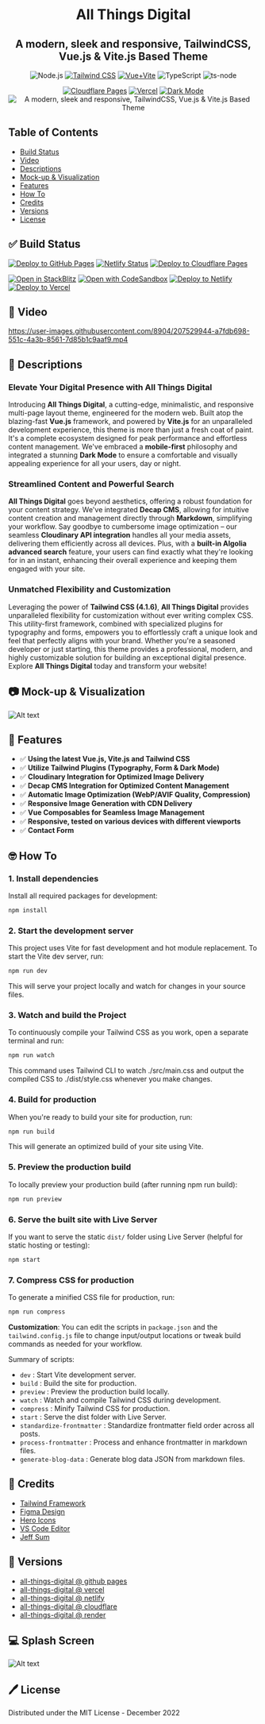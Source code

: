 <div align="center">
  <h1>All Things Digital</h1>
  <h2>
    A modern, sleek and responsive, TailwindCSS, Vue.js & Vite.js Based Theme
  </h2>

  ![Node.js](https://img.shields.io/badge/Node.js-20.5.7-339933?logo=node.js&logoColor=white)
  [![Tailwind CSS](https://img.shields.io/badge/Tailwind_CSS-4.1.11-38B2AC?style=flat&logo=tailwind-css&logoColor=white)](https://tailwindcss.com)
  [![Vue+Vite](https://img.shields.io/badge/Modern_Stack-Vue.js_3_+_Vite-42B883?logo=vue.js&logoColor=white)](https://vitejs.dev/)
  ![TypeScript](https://img.shields.io/badge/TypeScript-5.2.2-3178C6?logo=typescript&logoColor=white)
  ![ts-node](https://img.shields.io/badge/ts--node-10.9.1-3178C6?logo=typescript&logoColor=white)

  <!-- Additional new badges below -->
  [![Cloudflare Pages](https://img.shields.io/badge/Deployed%20on-Cloudflare_Pages-F38020?style=flat&logo=cloudflare&logoColor=white)](https://pages.cloudflare.com/)
  [![Vercel](https://img.shields.io/badge/Preview-Vercel-000000?style=flat&logo=vercel&logoColor=white)](https://vercel.com/)
  [![Dark Mode](https://img.shields.io/badge/Dark_Mode-Enabled-000000?style=flat)](#)
  ![A modern, sleek and responsive, TailwindCSS, Vue.js & Vite.js Based Theme](/docs/all-things-digital-splash.png?raw=true)
</div>

## Table of Contents

- [Build Status](#-build-status)
- [Video](#-video)
- [Descriptions](#-descriptions)
- [Mock-up & Visualization](#-mock-up-visualization)
- [Features](#-features)
- [How To](#-how-to)
- [Credits](#-credits)
- [Versions](#-versions)
- [License](#-license)

## ✅ Build Status

[![Deploy to GitHub Pages](https://img.shields.io/badge/Deploy-GitHub%20Pages-blue?logo=github)](https://docs.github.com/en/pages/getting-started-with-github-pages)
[![Netlify Status](https://api.netlify.com/api/v1/badges/747bd292-bddb-48a9-a63e-08c1ff154ffc/deploy-status)](https://app.netlify.com/sites/all-things-digital/deploys)
[![Deploy to Cloudflare Pages](https://img.shields.io/badge/Deploy-Cloudflare%20Pages-orange?logo=cloudflare)](https://developers.cloudflare.com/pages/get-started/)

[![Open in StackBlitz](https://developer.stackblitz.com/img/open_in_stackblitz.svg)](https://stackblitz.com/github/leonism/all-things-digital?file=README.md)
[![Open with CodeSandbox](https://assets.codesandbox.io/github/button-edit-lime.svg)](https://codesandbox.io/s/github.com/leonism/all-things-digital/)
[![Deploy to Netlify](https://www.netlify.com/img/deploy/button.svg)](https://app.netlify.com/start/deploy?repository=https://github.com/leonism/All-things-digital)
[![Deploy to Vercel](https://vercel.com/button)](https://vercel.com/import/project?template=https://github.com/leonism/All-things-digital)

## 🎥 Video

https://user-images.githubusercontent.com/8904/207529944-a7fdb698-551c-4a3b-8561-7d85b1c9aaf9.mp4

## 🎊 Descriptions

### Elevate Your Digital Presence with All Things Digital

Introducing **All Things Digital**, a cutting-edge, minimalistic, and responsive multi-page layout theme, engineered for the modern web. Built atop the blazing-fast **Vue.js** framework, and powered by **Vite.js** for an unparalleled development experience, this theme is more than just a fresh coat of paint. It's a complete ecosystem designed for peak performance and effortless content management. We've embraced a **mobile-first** philosophy and integrated a stunning **Dark Mode** to ensure a comfortable and visually appealing experience for all your users, day or night.

### Streamlined Content and Powerful Search

**All Things Digital** goes beyond aesthetics, offering a robust foundation for your content strategy. We've integrated **Decap CMS**, allowing for intuitive content creation and management directly through **Markdown**, simplifying your workflow. Say goodbye to cumbersome image optimization – our seamless **Cloudinary API integration** handles all your media assets, delivering them efficiently across all devices. Plus, with a **built-in Algolia advanced search** feature, your users can find exactly what they're looking for in an instant, enhancing their overall experience and keeping them engaged with your site.

### Unmatched Flexibility and Customization

Leveraging the power of **Tailwind CSS (4.1.6)**, **All Things Digital** provides unparalleled flexibility for customization without ever writing complex CSS. This utility-first framework, combined with specialized plugins for typography and forms, empowers you to effortlessly craft a unique look and feel that perfectly aligns with your brand. Whether you're a seasoned developer or just starting, this theme provides a professional, modern, and highly customizable solution for building an exceptional digital presence. Explore **All Things Digital** today and transform your website!

## 📷 Mock-up & Visualization

![Alt text](/docs/all-things-digital.png?raw=true)

## 🚀 Features

- ✅ **Using the latest Vue.js, Vite.js and Tailwind CSS**
- ✅ **Utilize Tailwind Plugins (Typography, Form & Dark Mode)**
- ✅ **Cloudinary Integration for Optimized Image Delivery**
- ✅ **Decap CMS Integration for Optimized Content Management**
- ✅ **Automatic Image Optimization (WebP/AVIF Quality, Compression)**
- ✅ **Responsive Image Generation with CDN Delivery**
- ✅ **Vue Composables for Seamless Image Management**
- ✅ **Responsive, tested on various devices with different viewports**
- ✅ **Contact Form**

## 🤓 How To

### 1. Install dependencies

Install all required packages for development:

```bash
npm install
```

### 2. Start the development server

This project uses Vite for fast development and hot module replacement. To start the Vite dev server, run:

```bash
npm run dev
```

This will serve your project locally and watch for changes in your source files.

### 3. Watch and build the Project

To continuously compile your Tailwind CSS as you work, open a separate terminal and run:

```bash
npm run watch
```

This command uses Tailwind CLI to watch ./src/main.css and output the compiled CSS to ./dist/style.css whenever you make changes.

### 4. Build for production

When you're ready to build your site for production, run:

```bash
npm run build
```

This will generate an optimized build of your site using Vite.

### 5. Preview the production build

To locally preview your production build (after running npm run build):

```bash
npm run preview
```

### 6. Serve the built site with Live Server

If you want to serve the static `dist/` folder using Live Server (helpful for static hosting or testing):

```bash
npm start
```

### 7. Compress CSS for production

To generate a minified CSS file for production, run:

```bash
npm run compress
```

**Customization**: You can edit the scripts in `package.json` and the `tailwind.config.js` file to change input/output locations or tweak build commands as needed for your workflow.

Summary of scripts:

- `dev` : Start Vite development server.
- `build` : Build the site for production.
- `preview` : Preview the production build locally.
- `watch` : Watch and compile Tailwind CSS during development.
- `compress` : Minify Tailwind CSS for production.
- `start` : Serve the dist folder with Live Server.
- `standardize-frontmatter` : Standardize frontmatter field order across all posts.
- `process-frontmatter` : Process and enhance frontmatter in markdown files.
- `generate-blog-data` : Generate blog data JSON from markdown files.

## 🔗 Credits

- [Tailwind Framework](https://tailwindcss.com/docs/installation/)
- [Figma Design](https://www.figma.com/community/file/1185498137271900053)
- [Hero Icons](https://heroicons.com/)
- [VS Code Editor](https://code.visualstudio.com/)
- [Jeff Sum](https://jeffsum.com/)

## 🧬 Versions

- [all-things-digital @ github pages](https://leonism.github.io/all-things-digital/dist/index.html)
- [all-things-digital @ vercel](https://all-things-digital.vercel.app/)
- [all-things-digital @ netlify](https://all-things-digital.netlify.app/)
- [all-things-digital @ cloudflare](https://all-things-digital.pages.dev)
- [all-things-digital @ render](https://all-things-digital.onrender.com)

## 💻 Splash Screen

![Alt text](/docs/all-things-digital-splash.png?raw=true)

## 🖊️ License

Distributed under the MIT License - December 2022
